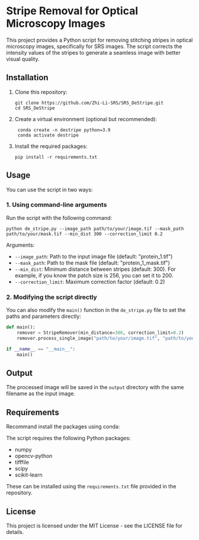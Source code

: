 # Stripe Removal for Optical Microscopy Images

This project provides a Python script for removing stitching stripes in optical microscopy images, specifically for SRS images. The script corrects the intensity values of the stripes to generate a seamless image with better visual quality.

## Installation

1. Clone this repository:
   ```
   git clone https://github.com/Zhi-Li-SRS/SRS_DeStripe.git
   cd SRS_DeStripe
   ```

2. Create a virtual environment (optional but recommended):
   ```
    conda create -n destripe python=3.9
    conda activate destripe

   ```

3. Install the required packages:
   ```
   pip install -r requirements.txt
   ```

## Usage

You can use the script in two ways:

### 1. Using command-line arguments

Run the script with the following command:

```
python de_stripe.py --image_path path/to/your/image.tif --mask_path path/to/your/mask.tif --min_dist 300 --correction_limit 0.2
```

Arguments:
- `--image_path`: Path to the input image file (default: "protein_1.tif")
- `--mask_path`: Path to the mask file (default: "protein_1_mask.tif")
- `--min_dist`: Minimum distance between stripes (default: 300). For example, if you know the patch size is 256, you can set it to 200.
- `--correction_limit`: Maximum correction factor (default: 0.2)

### 2. Modifying the script directly

You can also modify the `main()` function in the `de_stripe.py` file to set the paths and parameters directly:

```python
def main():
    remover = StripeRemover(min_distance=300, correction_limit=0.2)
    remover.process_single_image("path/to/your/image.tif", "path/to/your/mask.tif")

if __name__ == "__main__":
    main()
```

## Output

The processed image will be saved in the `output` directory with the same filename as the input image.

## Requirements
Recommand install the packages using conda:

The script requires the following Python packages:
- numpy
- opencv-python
- tifffile
- scipy
- scikit-learn

These can be installed using the `requirements.txt` file provided in the repository.

## License

This project is licensed under the MIT License - see the LICENSE file for details.